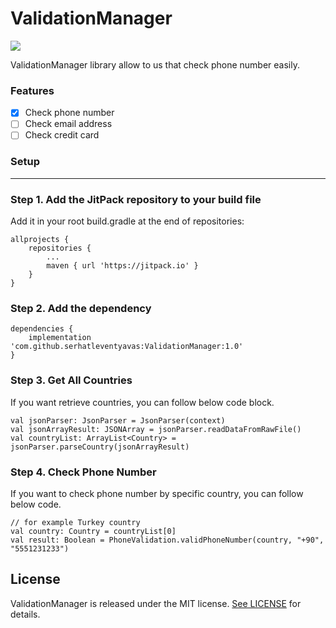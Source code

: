 # ValidationManager
[![](https://jitpack.io/v/serhatleventyavas/ValidationManager.svg)](https://jitpack.io/#serhatleventyavas/ValidationManager)

ValidationManager library allow to us that check phone number easily.
### Features
- [x] Check phone number
- [ ] Check email address
- [ ] Check credit card

### Setup

------------

### Step 1. Add the JitPack repository to your build file
Add it in your root build.gradle at the end of repositories:
```
allprojects {
    repositories {
        ...
        maven { url 'https://jitpack.io' }
    }
}
```
### Step 2. Add the dependency
```
dependencies {
	implementation 'com.github.serhatleventyavas:ValidationManager:1.0'
}
```
### Step 3. Get All Countries
If you want retrieve countries, you can follow below code block.
```
val jsonParser: JsonParser = JsonParser(context)
val jsonArrayResult: JSONArray = jsonParser.readDataFromRawFile()
val countryList: ArrayList<Country> = jsonParser.parseCountry(jsonArrayResult)
```

### Step 4. Check Phone Number
If you want to check phone number by specific country, you can follow below code.
```
// for example Turkey country
val country: Country = countryList[0]
val result: Boolean = PhoneValidation.validPhoneNumber(country, "+90", "5551231233")
```

## License

ValidationManager is released under the MIT license. [See LICENSE](https://github.com/serhatleventyavas/ValidationManager/blob/master/LICENSE) for details.